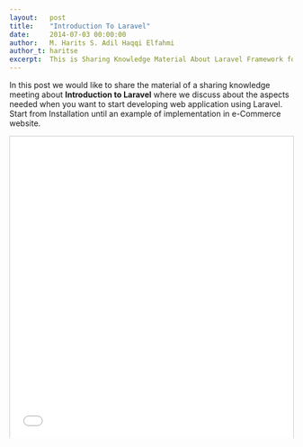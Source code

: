 ```yaml
---
layout:   post
title:    "Introduction To Laravel"
date:     2014-07-03 00:00:00
author:   M. Harits S. Adil Haqqi Elfahmi
author_t: haritse
excerpt:  This is Sharing Knowledge Material About Laravel Framework for Web Application
---
```

In this post we would like to share the material of a sharing knowledge meeting about **Introduction to Laravel** where we discuss about the aspects needed when you want to start developing web application using Laravel. Start from Installation until an example of implementation in e-Commerce website.


<iframe src="//www.slideshare.net/slideshow/embed_code/36588397?rel=0" width="660" height="537" frameborder="0" marginwidth="0" marginheight="0" scrolling="no" style="border:1px solid #CCC; border-width:1px 1px 0; margin-bottom:5px; max-width: 100%;" allowfullscreen> </iframe>
